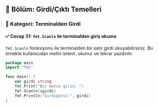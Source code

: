 ## 📘 Bölüm: Girdi/Çıktı Temelleri  
### 🔹 Kategori: Terminalden Girdi  
#### ✅ Cevap 31: `fmt.Scanln` ile terminalden giriş okuma

`fmt.Scanln` fonksiyonu ile terminalden bir satır girdi okuyabilirsiniz. Bu örnekte kullanıcıdan metin istenir, okunur ve tekrar yazdırılır.

```go
package main
import "fmt"

func main() {
    var girdi string
    fmt.Print("Bir metin girin: ")
    fmt.Scanln(&girdi)
    fmt.Println("Girdiğiniz:", girdi)
}
```
